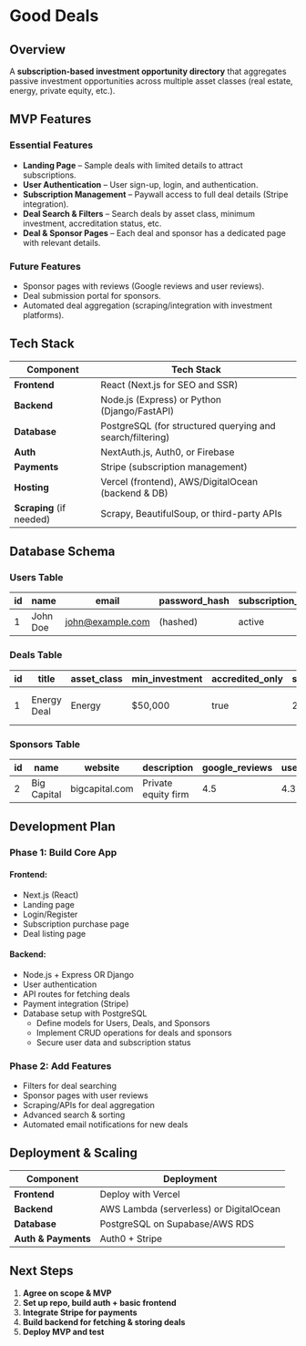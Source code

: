 # Good Deals

## Overview

A **subscription-based investment opportunity directory** that aggregates passive investment opportunities across multiple asset classes (real estate, energy, private equity, etc.).

## MVP Features

### Essential Features

- **Landing Page** – Sample deals with limited details to attract subscriptions.
- **User Authentication** – User sign-up, login, and authentication.
- **Subscription Management** – Paywall access to full deal details (Stripe integration).
- **Deal Search & Filters** – Search deals by asset class, minimum investment, accreditation status, etc.
- **Deal & Sponsor Pages** – Each deal and sponsor has a dedicated page with relevant details.

### Future Features

- Sponsor pages with reviews (Google reviews and user reviews).
- Deal submission portal for sponsors.
- Automated deal aggregation (scraping/integration with investment platforms).

## Tech Stack

| Component  | Tech Stack |
|------------|-----------|
| **Frontend** | React (Next.js for SEO and SSR) |
| **Backend** | Node.js (Express) or Python (Django/FastAPI) |
| **Database** | PostgreSQL (for structured querying and search/filtering) |
| **Auth** | NextAuth.js, Auth0, or Firebase |
| **Payments** | Stripe (subscription management) |
| **Hosting** | Vercel (frontend), AWS/DigitalOcean (backend & DB) |
| **Scraping** (if needed) | Scrapy, BeautifulSoup, or third-party APIs |

## Database Schema

### Users Table

| id | name | email | password_hash | subscription_status | is_accredited |
|----|------|-------|---------------|--------------------|--------------|
| 1  | John Doe | john@example.com | (hashed) | active | true |

### Deals Table

| id | title | asset_class | min_investment | accredited_only | sponsor_id | description | deal_url | created_at |
|----|-------|-------------|---------------|----------------|------------|-------------|----------|------------|
| 1  | Energy Deal | Energy | $50,000 | true | 2 | Investment in solar farms | example.com | 2025-03-25 |

### Sponsors Table

| id | name | website | description | google_reviews | user_reviews |
|----|------|---------|-------------|----------------|--------------|
| 2  | Big Capital | bigcapital.com | Private equity firm | 4.5 | 4.3 |

## Development Plan

### Phase 1: Build Core App

#### Frontend:

- Next.js (React)
- Landing page
- Login/Register
- Subscription purchase page
- Deal listing page

#### Backend:

- Node.js + Express OR Django
- User authentication
- API routes for fetching deals
- Payment integration (Stripe)
- Database setup with PostgreSQL
  - Define models for Users, Deals, and Sponsors
  - Implement CRUD operations for deals and sponsors
  - Secure user data and subscription status

### Phase 2: Add Features

- Filters for deal searching
- Sponsor pages with user reviews
- Scraping/APIs for deal aggregation
- Advanced search & sorting
- Automated email notifications for new deals

## Deployment & Scaling

| Component | Deployment |
|-----------|-----------|
| **Frontend** | Deploy with Vercel |
| **Backend** | AWS Lambda (serverless) or DigitalOcean |
| **Database** | PostgreSQL on Supabase/AWS RDS |
| **Auth & Payments** | Auth0 + Stripe |

## Next Steps

1. **Agree on scope & MVP**
2. **Set up repo, build auth + basic frontend**
3. **Integrate Stripe for payments**
4. **Build backend for fetching & storing deals**
5. **Deploy MVP and test**
